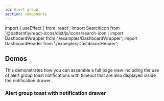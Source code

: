 ```yaml
---
id: Alert group
section: components
---
```


import { useEffect } from 'react';
import SearchIcon from '@patternfly/react-icons/dist/js/icons/search-icon';
import DashboardWrapper from './examples/DashboardWrapper';
import DashboardHeader from './examples/DashboardHeader';


## Demos

This demonstrates how you can assemble a full page view including the use of alert group toast notifications with timeout that are also displayed inside the notification drawer.

### Alert group toast with notification drawer

```js file='./examples/AlertGroup/AlertGroupToastWithNotificationDrawer.tsx' isFullscreen
```